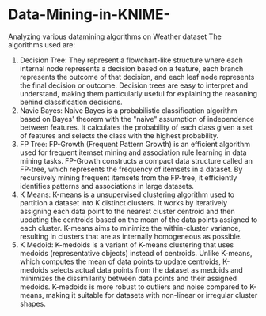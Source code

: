 # Data-Mining-in-KNIME-
Analyzing various datamining algorithms on Weather dataset
The algorithms used are:
1. Decision Tree: They represent a flowchart-like structure where each internal node represents a decision based on a feature, each branch represents the outcome of that decision, and each leaf node represents the final decision or outcome. Decision trees are easy to interpret and understand, making them particularly useful for explaining the reasoning behind classification decisions.
2. Navie Bayes: Naive Bayes is a probabilistic classification algorithm based on Bayes' theorem with the "naive" assumption of independence between features. It calculates the probability of each class given a set of features and selects the class with the highest probability.
3. FP Tree: FP-Growth (Frequent Pattern Growth) is an efficient algorithm used for frequent itemset mining and association rule learning in data mining tasks. FP-Growth constructs a compact data structure called an FP-tree, which represents the frequency of itemsets in a dataset. By recursively mining frequent itemsets from the FP-tree, it efficiently identifies patterns and associations in large datasets.
4. K Means: K-means is a unsupervised clustering algorithm used to partition a dataset into K distinct clusters. It works by iteratively assigning each data point to the nearest cluster centroid and then updating the centroids based on the mean of the data points assigned to each cluster. K-means aims to minimize the within-cluster variance, resulting in clusters that are as internally homogeneous as possible.
5. K Medoid: K-medoids is a variant of K-means clustering that uses medoids (representative objects) instead of centroids. Unlike K-means, which computes the mean of data points to update centroids, K-medoids selects actual data points from the dataset as medoids and minimizes the dissimilarity between data points and their assigned medoids. K-medoids is more robust to outliers and noise compared to K-means, making it suitable for datasets with non-linear or irregular cluster shapes.

